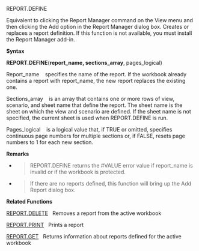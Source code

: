 REPORT.DEFINE

Equivalent to clicking the Report Manager command on the View menu and
then clicking the Add option in the Report Manager dialog box. Creates
or replaces a report definition. If this function is not available, you
must install the Report Manager add-in.

**Syntax**

**REPORT.DEFINE**(**report\_name, sections\_array**, pages\_logical)

Report\_name    specifies the name of the report. If the workbook
already contains a report with report\_name, the new report replaces the
existing one.

Sections\_array    is an array that contains one or more rows of view,
scenario, and sheet name that define the report. The sheet name is the
sheet on which the view and scenario are defined. If the sheet name is
not specified, the current sheet is used when REPORT.DEFINE is run.

Pages\_logical    is a logical value that, if TRUE or omitted, specifies
continuous page numbers for multiple sections or, if FALSE, resets page
numbers to 1 for each new section.

**Remarks**

  - > REPORT.DEFINE returns the \#VALUE error value if report\_name is
    > invalid or if the workbook is protected.

  - > If there are no reports defined, this function will bring up the
    > Add Report dialog box.

**Related Functions**

[REPORT.DELETE](REPORT.DELETE.md)   Removes a report from the active workbook

[REPORT.PRINT](REPORT.PRINT.md)   Prints a report

[REPORT.GET](REPORT.GET.md)   Returns information about reports defined for the active
workbook


